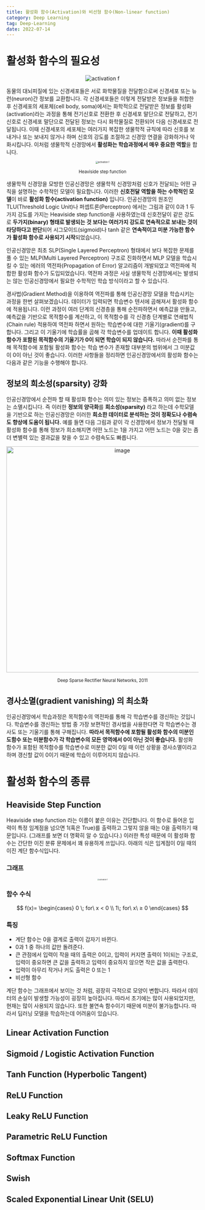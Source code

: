 ```yaml
---
title: 활성화 함수(Activation)와 비선형 함수(Non-linear function)
category: Deep Learning
tag: Deep-Learning
date: 2022-07-14
---
```





# 활성화 함수의 필요성

<p align="center">
<img src="https://user-images.githubusercontent.com/77891754/178894876-39ae23f3-dab5-41c1-8f71-feb55b652e00.gif" alt="activation f" style="zoom:100%;" /></p>

동물의 대뇌피질에 있는 신경세포들은 서로 화학물질을 전달함으로써 신경세포 또는 뉴런(neuron)간 정보를 교환합니다. 각 신경세포들은 이렇게 전달받은 정보들을 취합한 후 신경세포의 세포체(cell body, soma)에서는 화학적으로 전달받은 정보를 활성화(activation)라는 과정을 통해 전기신호로 전환한 후 신경세포 말단으로 전달하고, 전기신호로 신경세포 말단으로 전달된 정보는 다시 화학물질로 전환되어 다음 신경세포로 전달됩니다. 이때 신경세포의 세포체는 여러가지 복잡한 생물학적 규칙에 따라 신호를 보내거나 또는 보내지 않거나 하며 신호의 강도를 조절하고 신경망 연결을 강화하거나 악화시킵니다. 이처럼 생물학적 신경망에서 **활성화는 학습과정에서 매우 중요한 역할**을 합니다.


<p align="center"><img src="https://user-images.githubusercontent.com/77891754/178860852-3de9c4c7-b0df-4d29-9b67-66b9e6b112da.png" alt="activation f" style="zoom:40%;" /></p>

<p align="center" style="font-size:80%">Heaviside step function</a></p>


생물학적 신경망을 모방한 인공신경망은 생물학적 신경망처럼 신호가 전달되는 어떤 규칙을 설명하는 수학적인 모델이 필요합니다. 이러한 **신호전달 역할을 하는 수학적인 모델**이 바로 **활성화 함수(activation function)** 입니다. 인공신경망의 원조인 TLU(Threshold Logic Unit)나 퍼셉트론(Perceptron) 에서는 그림과 같이 0과 1 두가지 강도를 가지는  Heaviside step function을 사용하였는데 신호전달이 같은 강도로 **두가지(binary) 형태로 발생되는 것 보다는 여러가지 강도로 연속적으로 보내는 것이 타당하다고 판단**되어 시그모이드(sigmoid)나 tanh 같은 **연속적이고 미분 가능한 함수가 활성화 함수로 사용되기 시작**되었습니다.

인공신경망은 최초 SLP(Single Layered Perceptron) 형태에서 보다 복잡한 문제를 풀 수 있는 MLP(Multi Layered Perceptron) 구조로 진화하면서 MLP 모델을 학습시킬 수 있는 에러의 역전파(Propagation of Error) 알고리즘이 개발되었고 역전파에 적합한 활성화 함수가 도입되었습니다. 역전파 과정은 사실 생물학적 신경망에서는 발생되는 않는 인공신경망에서 필요한 수학적인 학습 방식이라고 할 수 있습니다.

경사법(Gradient Method)을 이용하여 역전파를 통해 인공신경망 모델을 학습시키는 과정을 한번 살펴보겠습니다. 데이터가 입력되면 학습변수 텐서에 곱해져서 활성화 함수에 적용됩니다. 이런 과정이 여러 단계의 신경층을 통해 순전파하면서 예측값을 만들고, 예측값을 기반으로 목적함수를 계산하고, 이 목적함수를 각 신경층 단계별로 연쇄법칙(Chain rule) 적용하여 역전파 하면서 원하는 학습변수에 대한 기울기(gradient)를 구합니다. 그리고 이 기울기에 학습률을 곱해 각 학습변수를 업데이트 합니다. **이때 활성화 함수가 포함된 목적함수의 기울기가 0이 되면 학습이 되지 않습니다.** 따라서 순전파를 통해 목적함수에 포함될 활성화 함수는 학습 변수가 존재할 대부분의 범위에서 그 미분값이 0이 아닌 것이 좋습니다. 이러한 사항들을 정리하면 인공신경망에서의 활성화 함수는 다음과 같은 기능을 수행해야 합니다.


## 정보의 희소성(sparsity) 강화

인공신경망에서 순전파 할 때 활성화 함수는 의미 있는 정보는 증폭하고 의미 없는 정보는 소멸시킵니다. 즉 이러한 **정보의 양극화**를 **희소성(sparsity)** 라고 하는데 수학모델을 기반으로 하는 인공신경망은 이러한 **희소한 데이터로 분석하는 것이 정확도나 수렴속도 향상에 도움이 됩니다.** 예를 들면 다음 그림과 같이 각 신경망에서 정보가 전달될 때 활성화 함수를 통해 정보가 희소해지면 어떤 노드는 1을 가지고 어떤 노드는 0을 갖는 좀 더 변별력 있는 결과값을 찾을 수 있고 수렴속도도 빠릅니다.


<p align="center"><img width="592" alt="image" src="https://user-images.githubusercontent.com/77891754/178884336-413c769e-9db2-4159-843b-dc9e85d32d1e.png" /></p>

<p align="center" style="font-size:80%">Deep Sparse Rectifier Neural Networks, 2011</a></p>


## 경사소멸(gradient vanishing) 의 최소화

인공신경망에서 학습과정은 목적함수의 역전파를 통해 각 학습변수를 갱신하는 것입니다. 학습변수를 갱신하는 방법 중 가장 보편적인 경사법을 사용한다면 각 학습변수는 경사도 또는 기울기를 통해 구해집니다. **따라서 목적함수에 포함될 활성화 함수의 미분인 도함수 또는 미분함수가 각 학습변수의 모든 영역에서 0이 아닌 것이 좋습니다.** 활성화 함수가 포함된 목적함수를 학습변수로 미분한 값이 0일 때 이런 상황을 경사소멸이라고 하며 갱신할 값이 0이기 때문에 학습이 이루어지지 않습니다.






# 활성화 함수의 종류


## Heaviside Step Function


Heaviside step function 라는 이름이 붙은 이유는 간단합니다. 이 함수로 들어온 입력이 특정 임계점을 넘으면 $1$(혹은 True)를 출력하고 그렇지 않을 때는 $0$을 출력하기 때문입니다. (그래프를 보면 더 명확히 알 수 있습니다.) 이러한 특성 때문에 이 활성화 함수는 간단한 이진 분류 문제에서 꽤 유용하게 쓰입니다. 아래의 식은 임계점이 $0$일 때의 이진 계단 함수식입니다.


### 그래프

<p align="center">
<img src="https://user-images.githubusercontent.com/77891754/178905834-4045f6f9-b8b9-4848-b883-be31fb04adfd.png" alt="activation f" style="zoom:30%;" /></p>


### 함수 수식

$$
f(x)=
\begin{cases}
0 \; for\ x < 0 \\ 1\; for\ x\ ≥ 0
\end{cases}
$$


### 특징
- 계단 함수는 0을 결계로 출력이 갑자기 바뀐다.
- 0과 1 중 하나의 값만 돌려준다.
- 큰 관점에서 입력이 작을 때의 출력은 0이고, 입력이 커지면 출력이 1이되는 구조로, 입력이 중요하면 큰 값을 출력하고 입력이 중요하지 않으면 작은 값을 출력한다.
- 입력이 아무리 작거나 커도 출력은 0 또는 1
- 비선형 함수



계단 함수는 그래프에서 보이는 것 처럼, 굉장히 극적으로 모양이 변합니다. 따라서 데이터의 손실이 발생할 가능성이 굉장히 높아집니다. 따라서 초기에는 많이 사용되었지만, 현재는 많이 사용되지 않습니다. 또한 불연속 함수이기 때문에 미분이 불가능합니다. 따라서 딥러닝 모델을 학습하는데 어려움이 있습니다.





## Linear Activation Function



## Sigmoid / Logistic Activation Function



## Tanh Function (Hyperbolic Tangent)



## ReLU Function



## Leaky ReLU Function



## Parametric ReLU Function



## Softmax Function



## Swish


## Scaled Exponential Linear Unit (SELU)
